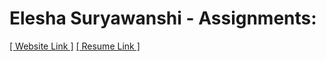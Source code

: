 # Elesha Suryawanshi - Assignments:
[[ Website Link ]](https://nift-web-design.github.io/Elesha_Suryawanshi/Assignment_1)
[[ Resume Link ]](https://nift-web-design.github.io/Elesha_Suryawanshi/Assignment_2)
